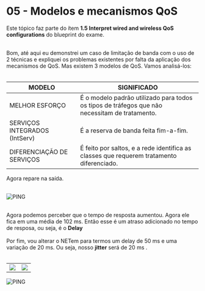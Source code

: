 # 05 - Modelos e mecanismos QoS

Este tópico faz parte do ítem **1.5 Interpret wired and wireless QoS configurations** do blueprint do exame. <br></br>

Bom, até aqui eu demonstrei um caso de limitação de banda com o uso de 2 técnicas e expliquei os problemas existentes por falta da aplicação dos mecanismos de QoS. Mas existem 3 modelos de QoS. Vamos analisá-los: <br></br>

| MODELO                                     | SIGNIFICADO                                                                                   |
| ------------------------------------------ | --------------------------------------------------------------------------------------------- |
| MELHOR ESFORÇO                             | É o modelo padrão utilizado para todos os tipos de tráfegos que não necessitam de tratamento. |
| SERVIÇOS INTEGRADOS (IntServ)              | É a reserva de banda feita fim-a-fim.                                                         |
| DIFERENCIAÇÃO DE SERVIÇOS                  | É feito por saltos, e a rede identifica as classes que requerem tratamento diferenciado.      |

Agora repare na saída. <br></br>

![PING](Imagens/ping_delay.png) <br></br>

Agora podemos perceber que o tempo de resposta aumentou. Agora ele fica em uma média de 102 ms. Então esse é um atraso adicionado no tempo de resposa, ou seja, é o **Delay** <br></br>
Por fim, vou alterar o NETem para termos um delay de 50 ms e uma variação de 20 ms. Ou seja, nosso **jitter** será de 20 ms . <br></br>

<table>
       <tr>
           <td> <img src = "Imagens/netem_03.png"> </img> </td>  <td> <img src = "Imagens/netem_04.png"> </img> </td>
       </tr>  
</table>

![PING](Imagens/ping_normal.png) <br></br>
